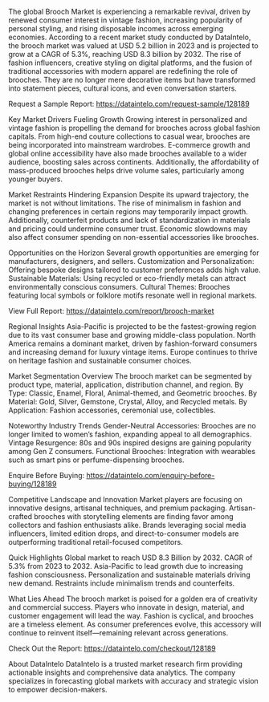 The global Brooch Market is experiencing a remarkable revival, driven by renewed consumer interest in vintage fashion, increasing popularity of personal styling, and rising disposable incomes across emerging economies. According to a recent market study conducted by DataIntelo, the brooch market was valued at USD 5.2 billion in 2023 and is projected to grow at a CAGR of 5.3%, reaching USD 8.3 billion by 2032.
The rise of fashion influencers, creative styling on digital platforms, and the fusion of traditional accessories with modern apparel are redefining the role of brooches. They are no longer mere decorative items but have transformed into statement pieces, cultural icons, and even conversation starters.

Request a Sample Report: https://dataintelo.com/request-sample/128189

Key Market Drivers Fueling Growth
Growing interest in personalized and vintage fashion is propelling the demand for brooches across global fashion capitals. From high-end couture collections to casual wear, brooches are being incorporated into mainstream wardrobes.
E-commerce growth and global online accessibility have also made brooches available to a wider audience, boosting sales across continents. Additionally, the affordability of mass-produced brooches helps drive volume sales, particularly among younger buyers.

Market Restraints Hindering Expansion
Despite its upward trajectory, the market is not without limitations. The rise of minimalism in fashion and changing preferences in certain regions may temporarily impact growth.
Additionally, counterfeit products and lack of standardization in materials and pricing could undermine consumer trust. Economic slowdowns may also affect consumer spending on non-essential accessories like brooches.

Opportunities on the Horizon
Several growth opportunities are emerging for manufacturers, designers, and sellers.
Customization and Personalization: Offering bespoke designs tailored to customer preferences adds high value.
Sustainable Materials: Using recycled or eco-friendly metals can attract environmentally conscious consumers.
Cultural Themes: Brooches featuring local symbols or folklore motifs resonate well in regional markets.

View Full Report: https://dataintelo.com/report/brooch-market

Regional Insights
Asia-Pacific is projected to be the fastest-growing region due to its vast consumer base and growing middle-class population.
North America remains a dominant market, driven by fashion-forward consumers and increasing demand for luxury vintage items.
Europe continues to thrive on heritage fashion and sustainable consumer choices.

Market Segmentation Overview
The brooch market can be segmented by product type, material, application, distribution channel, and region.
By Type: Classic, Enamel, Floral, Animal-themed, and Geometric brooches.
By Material: Gold, Silver, Gemstone, Crystal, Alloy, and Recycled metals.
By Application: Fashion accessories, ceremonial use, collectibles.

Noteworthy Industry Trends
Gender-Neutral Accessories: Brooches are no longer limited to women’s fashion, expanding appeal to all demographics.
Vintage Resurgence: 80s and 90s inspired designs are gaining popularity among Gen Z consumers.
Functional Brooches: Integration with wearables such as smart pins or perfume-dispensing brooches.

Enquire Before Buying: https://dataintelo.com/enquiry-before-buying/128189

Competitive Landscape and Innovation
Market players are focusing on innovative designs, artisanal techniques, and premium packaging. Artisan-crafted brooches with storytelling elements are finding favor among collectors and fashion enthusiasts alike.
Brands leveraging social media influencers, limited edition drops, and direct-to-consumer models are outperforming traditional retail-focused competitors.

Quick Highlights
Global market to reach USD 8.3 Billion by 2032.
CAGR of 5.3% from 2023 to 2032.
Asia-Pacific to lead growth due to increasing fashion consciousness.
Personalization and sustainable materials driving new demand.
Restraints include minimalism trends and counterfeits.

What Lies Ahead
The brooch market is poised for a golden era of creativity and commercial success. Players who innovate in design, material, and customer engagement will lead the way.
Fashion is cyclical, and brooches are a timeless element. As consumer preferences evolve, this accessory will continue to reinvent itself—remaining relevant across generations.

Check Out the Report: https://dataintelo.com/checkout/128189

About DataIntelo
DataIntelo is a trusted market research firm providing actionable insights and comprehensive data analytics. The company specializes in forecasting global markets with accuracy and strategic vision to empower decision-makers.
